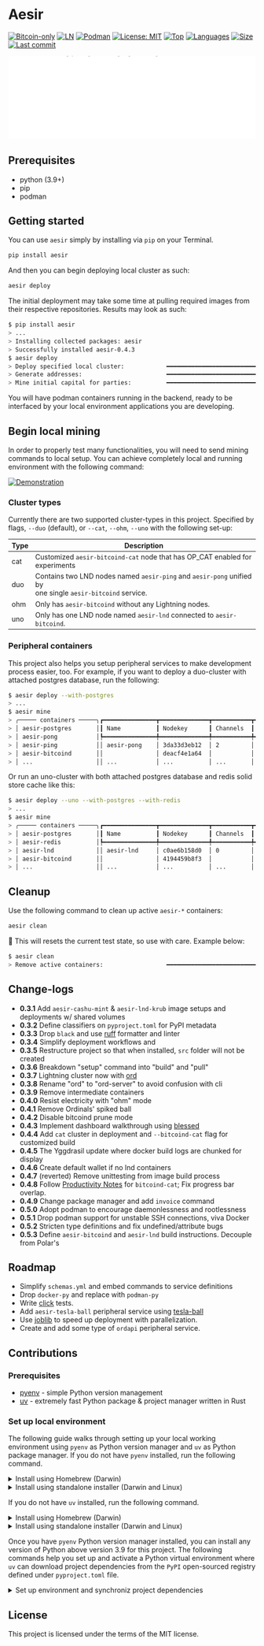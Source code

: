 # Aesir

[![Bitcoin-only](https://img.shields.io/badge/bitcoin-only-FF9900?logo=bitcoin)](https://twentyone.world)
[![LN](https://img.shields.io/badge/lightning-792EE5?logo=lightning)](https://mempool.space/lightning)
[![Podman](https://img.shields.io/badge/podman-892CA0?&logo=podman&logoColor=white)](https://podman.io)
[![License: MIT](https://img.shields.io/badge/License-MIT-yellow.svg)](https://github.com/krutt/aesir/blob/master/LICENSE)
[![Top](https://img.shields.io/github/languages/top/krutt/aesir)](https://github.com/krutt/aesir)
[![Languages](https://img.shields.io/github/languages/count/krutt/aesir)](https://github.com/krutt/aesir)
[![Size](https://img.shields.io/github/repo-size/krutt/aesir)](https://github.com/krutt/aesir)
[![Last commit](https://img.shields.io/github/last-commit/krutt/aesir/master)](https://github.com/krutt/aesir)

[![Aesir banner](https://github.com/krutt/aesir/blob/master/static/aesir-banner.svg)](static/aesir-banner.svg)

## Prerequisites

* python (3.9+)
* pip
* podman

## Getting started

You can use `aesir` simply by installing via `pip` on your Terminal.

```sh
pip install aesir
```

And then you can begin deploying local cluster as such:

```sh
aesir deploy
```

The initial deployment may take some time at pulling required images from their respective
repositories. Results may look as such:

```sh
$ pip install aesir
> ...
> Installing collected packages: aesir
> Successfully installed aesir-0.4.3
$ aesir deploy
> Deploy specified local cluster:            ━━━━━━━━━━━━━━━━━━━━━━━━━━━━━━━━━━━━━━━━ 100% 0:00:01
> Generate addresses:                        ━━━━━━━━━━━━━━━━━━━━━━━━━━━━━━━━━━━━━━━━ 100% 0:00:00
> Mine initial capital for parties:          ━━━━━━━━━━━━━━━━━━━━━━━━━━━━━━━━━━━━━━━━ 100% 0:00:00
```

You will have podman containers running in the backend, ready to be interfaced by your local
environment applications you are developing.

## Begin local mining

In order to properly test many functionalities, you will need to send mining commands to local
setup. You can achieve completely local and running environment with the following command:

[![Demonstration](static/demo.gif)](https://github.com/krutt/aesir/blob/master/static/demo.gif)

### Cluster types

Currently there are two supported cluster-types in this project. Specified by flags,
`--duo` (default), or `--cat`, `--ohm`, `--uno` with the following set-up:

| Type | Description                                                                |
| ---- | -------------------------------------------------------------------------- |
|  cat | Customized `aesir-bitcoind-cat` node that has OP_CAT enabled for experiments |
|  duo | Contains two LND nodes named `aesir-ping` and `aesir-pong` unified by <br> one single `aesir-bitcoind` service. |
|  ohm | Only has `aesir-bitcoind` without any Lightning nodes. |
|  uno | Only has one LND node named `aesir-lnd` connected to `aesir-bitcoind`. |

### Peripheral containers

This project also helps you setup peripheral services to make development process easier, too.
For example, if you want to deploy a duo-cluster with attached postgres database, run the following:

```sh
$ aesir deploy --with-postgres
> ...
$ aesir mine
> ╭───── containers ─────╮┏━━━━━━━━━━━━━━━┳━━━━━━━━━━━━━━┳━━━━━━━━━━━┳━━━━━━━━┳━━━━━━━━┳━━━━━━━━━┓
> │ aesir-postgres       │┃ Name          ┃ Nodekey      ┃ Channels  ┃ Peers  ┃ Height ┃ Synced? ┃
> │ aesir-pong           │┡━━━━━━━━━━━━━━━╇━━━━━━━━━━━━━━╇━━━━━━━━━━━╇━━━━━━━━╇━━━━━━━━╇━━━━━━━━━┩
> │ aesir-ping           ││ aesir-pong    │ 3da33d3eb12  │ 2         │ 1      │ 216    │    true │
> │ aesir-bitcoind       ││               │ deacf4e1a64  │           │        │        │         │
> │ ...                  ││ ...           │ ...          │ ...       │ ...    │ ...    │ ...     │
```

Or run an uno-cluster with both attached postgres database and redis solid store cache like this:

```sh
$ aesir deploy --uno --with-postgres --with-redis
> ...
$ aesir mine
> ╭───── containers ─────╮┏━━━━━━━━━━━━━━━┳━━━━━━━━━━━━━━┳━━━━━━━━━━━┳━━━━━━━━┳━━━━━━━━┳━━━━━━━━━┓
> │ aesir-postgres       │┃ Name          ┃ Nodekey      ┃ Channels  ┃ Peers  ┃ Height ┃ Synced? ┃
> │ aesir-redis          │┡━━━━━━━━━━━━━━━╇━━━━━━━━━━━━━━╇━━━━━━━━━━━╇━━━━━━━━╇━━━━━━━━╇━━━━━━━━━┩
> │ aesir-lnd            ││ aesir-lnd     │ c0ae6b158d0  │ 0         │ 0      │ 202    │    true │
> │ aesir-bitcoind       ││               │ 4194459b8f3  │           │        │        │         │
> │ ...                  ││ ...           │ ...          │ ...       │ ...    │ ...    │ ...     │
```

## Cleanup

Use the following command to clean up active `aesir-*` containers:

```sh
aesir clean
```

🚧  This will resets the current test state, so use with care. Example below:

```sh
$ aesir clean
> Remove active containers:                  ━━━━━━━━━━━━━━━━━━━━━━━━━━━━━━━━━━━━━━━━ 100% 0:00:01
```

## Change-logs

* **0.3.1** Add `aesir-cashu-mint` & `aesir-lnd-krub` image setups and deployments w/ shared volumes
* **0.3.2** Define classifiers on `pyproject.toml` for PyPI metadata
* **0.3.3** Drop `black` and use [ruff](https://github.com/astral-sh/ruff) formatter and linter
* **0.3.4** Simplify deployment workflows and 
* **0.3.5** Restructure project so that when installed, `src` folder will not be created
* **0.3.6** Breakdown "setup" command into "build" and "pull"
* **0.3.7** Lightning cluster now with [ord](https://github.com/ordinals/ord)
* **0.3.8** Rename "ord" to "ord-server" to avoid confusion with cli
* **0.3.9** Remove intermediate containers
* **0.4.0** Resist electricity with "ohm" mode
* **0.4.1** Remove Ordinals' spiked ball
* **0.4.2** Disable bitcoind prune mode
* **0.4.3** Implement dashboard walkthrough using [blessed](https://github.com/chj/blessed)
* **0.4.4** Add `cat` cluster in deployment and `--bitcoind-cat` flag for customized build
* **0.4.5** The Yggdrasil update where docker build logs are chunked for display
* **0.4.6** Create default wallet if no lnd containers
* **0.4.7** (reverted) Remove unittesting from image build process
* **0.4.8** Follow [Productivity Notes](https://github.com/bitcoin/bitcoin/blob/master/doc/productivity.md) for `bitcoind-cat`; Fix progress bar overlap.
* **0.4.9** Change package manager and add `invoice` command
* **0.5.0** Adopt podman to encourage daemonlessness and rootlessness
* **0.5.1** Drop podman support for unstable SSH connections, viva Docker
* **0.5.2** Stricten type definitions and fix undefined/attribute bugs
* **0.5.3** Define `aesir-bitcoind` and `aesir-lnd` build instructions. Decouple from Polar's

## Roadmap

* Simplify `schemas.yml` and embed commands to service definitions
* Drop `docker-py` and replace with `podman-py`
* Write [click](https://click.palletsprojects.com) tests.
* Add `aesir-tesla-ball` peripheral service using [tesla-ball](https://github.com/krutt/tesla-ball)
* Use [joblib](https://github.com/joblib/joblib) to speed up deployment with parallelization.
* Create and add some type of `ordapi` peripheral service.

## Contributions

### Prerequisites

* [pyenv](https://github.com/pyenv/pyenv) - simple Python version management
* [uv](https://docs.astral.sh/uv) - extremely fast Python package & project manager written in Rust

### Set up local environment

The following guide walks through setting up your local working environment using `pyenv`
as Python version manager and `uv` as Python package manager. If you do not have `pyenv`
installed, run the following command.

<details>
  <summary> Install using Homebrew (Darwin) </summary>
  
  ```sh
  brew install pyenv --head
  ```
</details>

<details>
  <summary> Install using standalone installer (Darwin and Linux) </summary>
  
  ```sh
  curl https://pyenv.run | bash
  ```
</details>

If you do not have `uv` installed, run the following command.

<details>
  <summary> Install using Homebrew (Darwin) </summary>

  ```sh
  brew install uv
  ```
</details>

<details>
  <summary> Install using standalone installer (Darwin and Linux) </summary>

  ```sh
  curl -LsSf https://astral.sh/uv/install.sh | sh
  ```
</details>


Once you have `pyenv` Python version manager installed, you can
install any version of Python above version 3.9 for this project.
The following commands help you set up and activate a Python virtual
environment where `uv` can download project dependencies from the `PyPI`
open-sourced registry defined under `pyproject.toml` file.

<details>
  <summary> Set up environment and synchroniz project dependencies </summary>

  ```sh
  pyenv shell 3.11.9
  uv venv  --python-preference system
  source .venv/bin/activate
  uv sync --dev
  ```
</details>

## License

This project is licensed under the terms of the MIT license.
